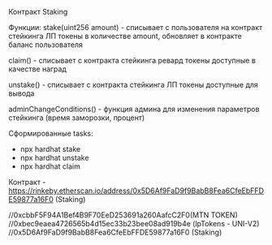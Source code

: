 Контракт Staking

Функции:
stake(uint256 amount) - списывает с пользователя на контракт стейкинга ЛП токены в количестве amount, обновляет в контракте баланс пользователя

claim() - списывает с контракта стейкинга ревард токены доступные в качестве наград

unstake() - списывает с контракта стейкинга ЛП токены доступные для вывода

adminChangeConditions() - функция админа для изменения параметров стейкинга (время заморозки, процент)


Сформированные tasks:

- npx hardhat stake
- npx hardhat unstake
- npx hardhat claim

Контракт - https://rinkeby.etherscan.io/address/0x5D6Af9FaD9f9BabB8Fea6CfeEbFFDE59877a16F0 (Staking)


//0xcbbF5F94A1Bef4B9F70EeD253691a260AafcC2F0(MTN TOKEN)
//0xbec9eaea4726565b4d15ec33b23bee08ad919b4e (lpTokens - UNI-V2)
//0x5D6Af9FaD9f9BabB8Fea6CfeEbFFDE59877a16F0 (Staking)

